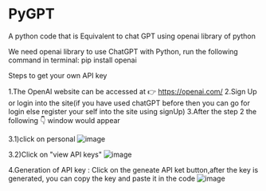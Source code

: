# PyGPT
A python code that is Equivalent to chat GPT using openai library of python

We need openai library to use ChatGPT with Python, run the following command in terminal: pip install openai


Steps to get your own API key

1.The OpenAI website can be accessed at 👉 https://openai.com/
2.Sign Up or login into the site(if you have used chatGPT before then you can go for login else register your self into the site using signUp)
3.After the step 2 the following  👇 window would appear

  3.1)click on personal
  ![image](https://user-images.githubusercontent.com/91465009/218101549-c3123e68-f90a-48c3-a4c1-69cf5d8ea6ca.png)
  
  3.2)Click on "view API keys"
  ![image](https://user-images.githubusercontent.com/91465009/218102150-cec5cec6-3d6a-4124-9691-6730f0f8b609.png)
  

4.Generation of API key : Click on the geneate API ket button,after the  key is generated, you can copy the key and paste it in the code
![image](https://user-images.githubusercontent.com/91465009/218102725-06ebe8f4-9731-4af6-9b04-22adc977a162.png)
